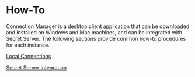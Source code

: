 [title]: #	"How-To"
[tags]: #	"howto"
[priority]: #	"100"

# How-To 

Connection Manager is a desktop client application that can be downloaded and installed on Windows and Mac machines, and can be integrated with Secret Server. The following sections provide common how-to procedures for each instance.

[Local Connections](local-connections/index.md)

[Secret Server Integration](ss-integration/index.md)

